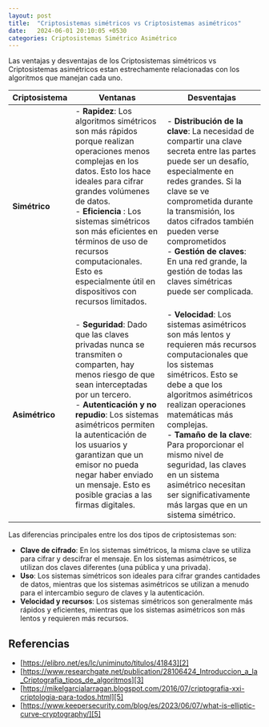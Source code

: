 ```yaml
---
layout: post
title:  "Criptosistemas simétricos vs Criptosistemas asimétricos"
date:   2024-06-01 20:10:05 +0530
categories: Criptosistemas Simétrico Asimétrico
---
```


Las ventajas y desventajas de los Criptosistemas simétricos vs Criptosistemas asimétricos estan estrechamente relacionadas con los algoritmos que manejan cada uno.

| **Criptosistema** | **Ventanas** | **Desventajas** |
|-------|--------|---------|
| **Simétrico** | - **Rapidez**: Los algoritmos simétricos son más rápidos porque realizan operaciones menos complejas en los datos. Esto los hace ideales para cifrar grandes volúmenes de datos. <br/> - **Eficiencia** : Los sistemas simétricos son más eficientes en términos de uso de recursos computacionales. Esto es especialmente útil en dispositivos con recursos limitados.  | - **Distribución de la clave**: La necesidad de compartir una clave secreta entre las partes puede ser un desafío, especialmente en redes grandes. Si la clave se ve comprometida durante la transmisión, los datos cifrados también pueden verse comprometidos <br/> - **Gestión de claves**: En una red grande, la gestión de todas las claves simétricas puede ser complicada. |
| **Asimétrico** | - **Seguridad**: Dado que las claves privadas nunca se transmiten o comparten, hay menos riesgo de que sean interceptadas por un tercero. <br/> - **Autenticación y no repudio**: Los sistemas asimétricos permiten la autenticación de los usuarios y garantizan que un emisor no pueda negar haber enviado un mensaje. Esto es posible gracias a las firmas digitales. | - **Velocidad**: Los sistemas asimétricos son más lentos y requieren más recursos computacionales que los sistemas simétricos. Esto se debe a que los algoritmos asimétricos realizan operaciones matemáticas más complejas. <br/> - **Tamaño de la clave**: Para proporcionar el mismo nivel de seguridad, las claves en un sistema asimétrico necesitan ser significativamente más largas que en un sistema simétrico. |


Las diferencias principales entre los dos tipos de criptosistemas son:

- **Clave de cifrado**: En los sistemas simétricos, la misma clave se utiliza para cifrar y descifrar el mensaje. En los sistemas asimétricos, se utilizan dos claves diferentes (una pública y una privada).
- **Uso**: Los sistemas simétricos son ideales para cifrar grandes cantidades de datos, mientras que los sistemas asimétricos se utilizan a menudo para el intercambio seguro de claves y la autenticación.
- **Velocidad y recursos**: Los sistemas simétricos son generalmente más rápidos y eficientes, mientras que los sistemas asimétricos son más lentos y requieren más recursos.

## Referencias

- [https://elibro.net/es/lc/uniminuto/titulos/41843][2]
- [https://www.researchgate.net/publication/28106424_Introduccion_a_la_Criptografia_tipos_de_algoritmos][3]
- [https://mikelgarcialarragan.blogspot.com/2016/07/criptografia-xxi-criptologia-para-todos.html][5]
- [https://www.keepersecurity.com/blog/es/2023/06/07/what-is-elliptic-curve-cryptography/][5]
  
[2]: https://elibro.net/es/lc/uniminuto/titulos/41843
[3]: https://www.researchgate.net/publication/28106424_Introduccion_a_la_Criptografia_tipos_de_algoritmos
[4]: https://mikelgarcialarragan.blogspot.com/2016/07/criptografia-xxi-criptologia-para-todos.html
[5]: https://www.keepersecurity.com/blog/es/2023/06/07/what-is-elliptic-curve-cryptography/

